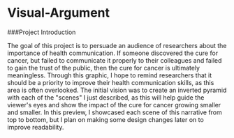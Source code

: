 # Visual-Argument

###Project Introduction

The goal of this project is to persuade an audience of researchers about the importance of health communication. If someone discovered the cure for cancer, but failed to communicate it properly to their colleagues and failed to gain the trust of the public, then the cure for cancer is ultimately meaningless. Through this graphic, I hope to remind researchers that it should be a priority to improve their health communication skills, as this area is often overlooked. The initial vision was to create an inverted pyramid with each of the "scenes" I just described, as this will help guide the viewer's eyes and show the impact of the cure for cancer growing smaller and smaller. In this preview, I showcased each scene of this narrative from top to bottom, but I plan on making some design changes later on to improve readability.
